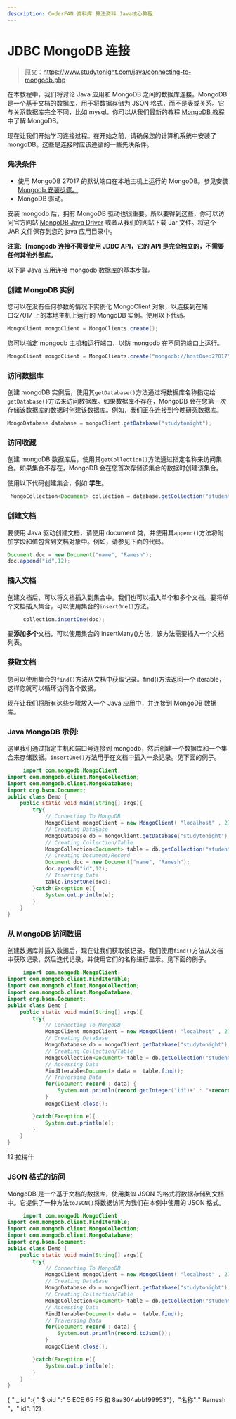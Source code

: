 ```yaml
---
description: CoderFAN 资料库 算法资料 Java核心教程
---
```


# JDBC MongoDB 连接

> 原文：<https://www.studytonight.com/java/connecting-to-mongodb.php>

在本教程中，我们将讨论 Java 应用和 MongoDB 之间的数据库连接。MongoDB 是一个基于文档的数据库，用于将数据存储为 JSON 格式，而不是表或关系。它与关系数据库完全不同，比如:mysql。你可以从我们最新的教程 [MongoDB 教程](https://www.studytonight.com/mongodb/)中了解 MongoDB。

现在让我们开始学习连接过程。在开始之前，请确保您的计算机系统中安装了 mongoDB。这些是连接时应该遵循的一些先决条件。

### 先决条件

*   使用 MongoDB 27017 的默认端口在本地主机上运行的 MongoDB。参见安装 [Mongodb 安装步骤。](https://www.studytonight.com/mongodb/setup-mongodb)
*   MongoDB 驱动。

安装 mongodb 后，拥有 MongoDB 驱动也很重要。所以要得到这些，你可以访问官方网站 [MongoDB Java Driver](http://mongodb.github.io/mongo-java-driver/4.0/driver/getting-started/installation/) 或者从我们的网站下载 Jar 文件。将这个 JAR 文件保存到您的 java 应用目录中。

**注意:【mongodb 连接不需要使用 JDBC API，它的 API 是完全独立的，不需要任何其他外部库。**

以下是 Java 应用连接 mongodb 数据库的基本步骤。

### 创建 MongoDB 实例

您可以在没有任何参数的情况下实例化 MongoClient 对象，以连接到在端口:27017 上的本地主机上运行的 MongoDB 实例。使用以下代码。

```java
MongoClient mongoClient = MongoClients.create();
```

您可以指定 mongodb 主机和运行端口，以防 mongodb 在不同的端口上运行。

```java
MongoClient mongoClient = MongoClients.create("mongodb://hostOne:27017");
```

### 访问数据库

创建 mongoDB 实例后，使用其`getDatabase()`方法通过将数据库名称指定给`getDatabase()`方法来访问数据库。如果数据库不存在，MongoDB 会在您第一次存储该数据库的数据时创建该数据库。例如，我们正在连接到今晚研究数据库。

```java
MongoDatabase database = mongoClient.getDatabase("studytonight");
```

### 访问收藏

创建 mongoDB 数据库后，使用其`getCollection()`方法通过指定名称来访问集合。如果集合不存在，MongoDB 会在您首次存储该集合的数据时创建该集合。

使用以下代码创建集合，例如:**学生**。

```java
 MongoCollection<Document> collection = database.getCollection("student");
```

### 创建文档

要使用 Java 驱动创建文档，请使用 document 类，并使用其`append()`方法将附加字段和值包含到文档对象中。例如，请参见下面的代码。

```java
Document doc = new Document("name", "Ramesh");
doc.append("id",12); 
```

### 插入文档

创建文档后，可以将文档插入到集合中。我们也可以插入单个和多个文档。要将单个文档插入集合，可以使用集合的`insertOne()`方法。

```java
	 collection.insertOne(doc); 

```

要**添加多个**文档，可以使用集合的 insertMany()方法，该方法需要插入一个文档列表。

### 获取文档

您可以使用集合的`find()`方法从文档中获取记录。find()方法返回一个 iterable，这样您就可以循环访问各个数据。

现在让我们将所有这些步骤放入一个 Java 应用中，并连接到 MongoDB 数据库。

### Java MongoDB 示例:

这里我们通过指定主机和端口号连接到 mongodb，然后创建一个数据库和一个集合来存储数据。`insertOne()`方法用于在文档中插入一条记录。见下面的例子。

```java
	 import com.mongodb.MongoClient;  
import com.mongodb.client.MongoCollection;  
import com.mongodb.client.MongoDatabase;  
import org.bson.Document;  
public class Demo {  
	public static void main(String[] args){  
		try{  
			// Connecting To MongoDB  
			MongoClient mongoClient = new MongoClient( "localhost" , 27017 );  
			// Creating DataBase   
			MongoDatabase db = mongoClient.getDatabase("studytonight");  
			// Creating Collection/Table  
			MongoCollection<Document> table = db.getCollection("student");  
			// Creating Document/Record    
			Document doc = new Document("name", "Ramesh");  
			doc.append("id",12);  
			// Inserting Data  
			table.insertOne(doc);  
		}catch(Exception e){  
			System.out.println(e);  
		}  
	}  
} 

```

### 从 MongoDB 访问数据

创建数据库并插入数据后，现在让我们获取该记录。我们使用`find()`方法从文档中获取记录，然后迭代记录，并使用它们的名称进行显示。见下面的例子。

```java
	 import com.mongodb.MongoClient;
import com.mongodb.client.FindIterable;
import com.mongodb.client.MongoCollection;  
import com.mongodb.client.MongoDatabase;  
import org.bson.Document;  
public class Demo {  
	public static void main(String[] args){  
		try{  
			// Connecting To MongoDB  
			MongoClient mongoClient = new MongoClient( "localhost" , 27017 );  
			// Creating DataBase   
			MongoDatabase db = mongoClient.getDatabase("studytonight");  
			// Creating Collection/Table  
			MongoCollection<Document> table = db.getCollection("student");  
			// Accessing Data
			FindIterable<Document> data =  table.find();
			// Traversing Data
			for(Document record : data) {
				System.out.println(record.getInteger("id")+" : "+record.getString("name"));
			}
			mongoClient.close();

		}catch(Exception e){  
			System.out.println(e);  
		}  
	}
} 

```

12:拉梅什

### JSON 格式的访问

MongoDB 是一个基于文档的数据库，使用类似 JSON 的格式将数据存储到文档中。它提供了一种方法`toJSON()`将数据访问为我们在本例中使用的 JSON 格式。

```java
	 import com.mongodb.MongoClient;
import com.mongodb.client.FindIterable;
import com.mongodb.client.MongoCollection;  
import com.mongodb.client.MongoDatabase;  
import org.bson.Document;  
public class Demo {  
	public static void main(String[] args){  
		try{  
			// Connecting To MongoDB  
			MongoClient mongoClient = new MongoClient( "localhost" , 27017 );  
			// Creating DataBase   
			MongoDatabase db = mongoClient.getDatabase("studytonight");  
			// Creating Collection/Table  
			MongoCollection<Document> table = db.getCollection("student");  
			// Accessing Data
			FindIterable<Document> data =  table.find();
			// Traversing Data
			for(Document record : data) {
				System.out.println(record.toJson());
			}
			mongoClient.close();

		}catch(Exception e){  
			System.out.println(e);  
		}  
	}
} 

```

{ " _ id ":{ " $ oid ":" 5 ECE 65 F5 和 8aa304abbf99953"}，"名称":" Ramesh "，" id": 12}
